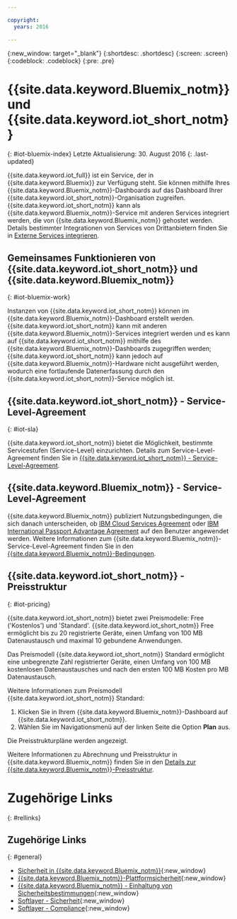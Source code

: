 ```yaml
---

copyright:
  years: 2016

---
```


{:new_window: target="\_blank"}
{:shortdesc: .shortdesc}
{:screen: .screen}
{:codeblock: .codeblock}
{:pre: .pre}

# {{site.data.keyword.Bluemix_notm}} und {{site.data.keyword.iot_short_notm}}
{: #iot-bluemix-index}
Letzte Aktualisierung: 30. August 2016
{: .last-updated}

{{site.data.keyword.iot_full}} ist ein Service, der in {{site.data.keyword.Bluemix}} zur Verfügung steht. Sie können mithilfe Ihres {{site.data.keyword.Bluemix_notm}}-Dashboards auf das Dashboard Ihrer {{site.data.keyword.iot_short_notm}}-Organisation zugreifen. {{site.data.keyword.iot_short_notm}} kann als {{site.data.keyword.Bluemix_notm}}-Service mit anderen Services integriert werden, die von {{site.data.keyword.Bluemix_notm}} gehostet werden. Details bestimmter Integrationen von Services von Drittanbietern finden Sie in [Externe Services integrieren](/extensions/index.html).

## Gemeinsames Funktionieren von {{site.data.keyword.iot_short_notm}} und {{site.data.keyword.Bluemix_notm}}
{: #iot-bluemix-work}

Instanzen von {{site.data.keyword.iot_short_notm}} können im {{site.data.keyword.Bluemix_notm}}-Dashboard erstellt werden. {{site.data.keyword.iot_short_notm}} kann mit anderen {{site.data.keyword.Bluemix_notm}}-Services integriert werden und es kann auf {{site.data.keyword.iot_short_notm}} mithilfe des {{site.data.keyword.Bluemix_notm}}-Dashboards zugegriffen werden; {{site.data.keyword.iot_short_notm}} kann jedoch auf {{site.data.keyword.Bluemix_notm}}-Hardware nicht ausgeführt werden, wodurch eine fortlaufende Datenerfassung durch den {{site.data.keyword.iot_short_notm}}-Service möglich ist.

## {{site.data.keyword.iot_short_notm}} - Service-Level-Agreement
{: #iot-sla}

{{site.data.keyword.iot_short_notm}} bietet die Möglichkeit, bestimmte Servicestufen (Service-Level) einzurichten. Details zum Service-Level-Agreement finden Sie in [{{site.data.keyword.iot_short_notm}} - Service-Level-Agreement](http://www-03.ibm.com/software/sla/sladb.nsf/pdf/6738-03/$file/i126-6738-03_06-2016_en_US.pdf).

## {{site.data.keyword.Bluemix_notm}} - Service-Level-Agreement 

{{site.data.keyword.Bluemix_notm}} publiziert Nutzungsbedingungen, die sich danach unterscheiden, ob [IBM Cloud Services Agreement](http://www-05.ibm.com/support/operations/files/pdf/csa_us.pdf?cm_mc_uid=65870113399114371461368&cm_mc_sid_50200000=1469524513) oder [IBM International Passport Advantage Agreement](https://www-01.ibm.com/software/passportadvantage/pa_agreements.html) auf den Benutzer angewendet werden. Weitere Informationen zum {{site.data.keyword.Bluemix_notm}}-Service-Level-Agreement finden Sie in den [{{site.data.keyword.Bluemix_notm}}-Bedingungen](.../.../.../navigation/notices.html#terms).

## {{site.data.keyword.iot_short_notm}} - Preisstruktur 
{: #iot-pricing}

{{site.data.keyword.iot_short_notm}} bietet zwei Preismodelle: Free ('Kostenlos') und 'Standard'. {{site.data.keyword.iot_short_notm}} Free ermöglicht bis zu 20 registrierte Geräte, einen Umfang von 100 MB Datenaustausch und maximal 10 gebundene Anwendungen.

Das Preismodell {{site.data.keyword.iot_short_notm}} Standard ermöglicht eine unbegrenzte Zahl registrierter Geräte, einen Umfang von 100 MB kostenlosen Datenaustausches und nach den ersten 100 MB Kosten pro MB Datenaustausch.

Weitere Informationen zum Preismodell {{site.data.keyword.iot_short_notm}} Standard:

1. Klicken Sie in Ihrem {{site.data.keyword.Bluemix_notm}}-Dashboard auf {{site.data.keyword.iot_short_notm}}.
2. Wählen Sie im Navigationsmenü auf der linken Seite die Option **Plan** aus.

Die Preisstrukturpläne werden angezeigt.

Weitere Informationen zu Abrechnung und Preisstruktur in {{site.data.keyword.Bluemix_notm}} finden Sie in den [Details zur {{site.data.keyword.Bluemix_notm}}-Preisstruktur](https://console.stage1.ng.bluemix.net/docs/pricing/index.html).

# Zugehörige Links
{: #rellinks}


## Zugehörige Links
{: #general}

* [Sicherheit in {{site.data.keyword.Bluemix_notm}}](https://console.ng.bluemix.net/docs/security/index.html#security){:new_window}
* [{{site.data.keyword.Bluemix_notm}}-Plattformsicherheit](https://new-console.stage1.ng.bluemix.net/docs/security/index.html#platform-security){:new_window}
* [{{site.data.keyword.Bluemix_notm}} - Einhaltung von Sicherheitsbestimmungen](https://console.ng.bluemix.net/docs/security/index.html#compliance){:new_window}
* [Softlayer - Sicherheit](http://www.softlayer.com/security){:new_window}
* [Softlayer - Compliance](http://www.softlayer.com/compliance){:new_window}
